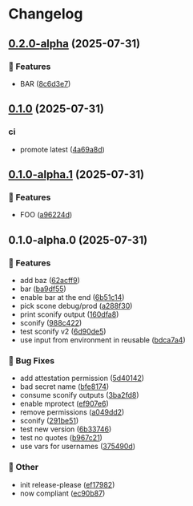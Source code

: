 # Changelog

## [0.2.0-alpha](https://github.com/PierreJeanjacquot/GA-tests/compare/v0.1.0...v0.2.0-alpha) (2025-07-31)


### 🚀 Features

* BAR ([8c6d3e7](https://github.com/PierreJeanjacquot/GA-tests/commit/8c6d3e75194b73c2e0875ad2376aa148f913b50b))

## [0.1.0](https://github.com/PierreJeanjacquot/GA-tests/compare/v0.1.0-alpha.1...v0.1.0) (2025-07-31)


### ci

* promote latest ([4a69a8d](https://github.com/PierreJeanjacquot/GA-tests/commit/4a69a8da0ca26917ea269936fd59db021525eb79))

## [0.1.0-alpha.1](https://github.com/PierreJeanjacquot/GA-tests/compare/v0.1.0-alpha.0...v0.1.0-alpha.1) (2025-07-31)


### 🚀 Features

* FOO ([a96224d](https://github.com/PierreJeanjacquot/GA-tests/commit/a96224d5e8bb3cfd50f1fa963d3913433163e520))

## 0.1.0-alpha.0 (2025-07-31)


### 🚀 Features

* add baz ([62acff9](https://github.com/PierreJeanjacquot/GA-tests/commit/62acff909dc6290ba5402bcc0c07217f217496be))
* bar ([ba9df55](https://github.com/PierreJeanjacquot/GA-tests/commit/ba9df5504e633ef8cf4d84484a45d003d34fd9cc))
* enable bar at the end ([6b51c14](https://github.com/PierreJeanjacquot/GA-tests/commit/6b51c14a6a85fb66cf2de71cd79c995c72c4452b))
* pick scone debug/prod ([a288f30](https://github.com/PierreJeanjacquot/GA-tests/commit/a288f30df660ddf50bd09483fe6041bb6ae9f878))
* print sconify output ([160dfa8](https://github.com/PierreJeanjacquot/GA-tests/commit/160dfa8f2806d34c4bc0fec752d53beb5f34f178))
* sconify ([988c422](https://github.com/PierreJeanjacquot/GA-tests/commit/988c4220325658b033482dcfb388ee64c3407d1b))
* test sconify v2 ([6d90de5](https://github.com/PierreJeanjacquot/GA-tests/commit/6d90de5ef6379bc00ec88b99ca8b06639df5e10a))
* use input from environment in reusable ([bdca7a4](https://github.com/PierreJeanjacquot/GA-tests/commit/bdca7a4d612c501119935c0a812bdc00330792e5))


### 🐞 Bug Fixes

* add attestation permission ([5d40142](https://github.com/PierreJeanjacquot/GA-tests/commit/5d40142b995a16a8e134a7684d8983b5d84973b8))
* bad secret name ([bfe8174](https://github.com/PierreJeanjacquot/GA-tests/commit/bfe81741888b404cd614542cd0f013a85d5aa3d8))
* consume sconify outputs ([3ba2fd8](https://github.com/PierreJeanjacquot/GA-tests/commit/3ba2fd825c92c1c061b6aea4c3c93d50646f2dc5))
* enable mprotect ([ef907e6](https://github.com/PierreJeanjacquot/GA-tests/commit/ef907e6c32ffbae031bf6ef3b83891613d87347d))
* remove permissions ([a049dd2](https://github.com/PierreJeanjacquot/GA-tests/commit/a049dd2e9e00b9e47f93a27aa7f13cb232fcdfbb))
* sconify ([291be51](https://github.com/PierreJeanjacquot/GA-tests/commit/291be51bb9751238c07d44f776bc1ccd6c5edbdf))
* test new version ([6b33746](https://github.com/PierreJeanjacquot/GA-tests/commit/6b337460c0073d1d5f65ba93001be394966ef152))
* test no quotes ([b967c21](https://github.com/PierreJeanjacquot/GA-tests/commit/b967c21c4007fe7b006f679ab69ae64ff7576c4d))
* use vars for usernames ([375490d](https://github.com/PierreJeanjacquot/GA-tests/commit/375490d3612c8e0ded164ccb1c2e890c04ac91eb))


### 🧰 Other

* init release-please ([ef17982](https://github.com/PierreJeanjacquot/GA-tests/commit/ef179820c5327cd473cfd6d8e9e7329e311a505a))
* now compliant ([ec90b87](https://github.com/PierreJeanjacquot/GA-tests/commit/ec90b873e9629bfc9ac44916313e81a05c0d8622))
